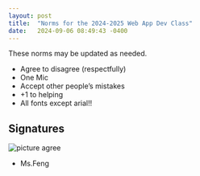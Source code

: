 ```yaml
---
layout: post
title:  "Norms for the 2024-2025 Web App Dev Class"
date:   2024-09-06 08:49:43 -0400
---
```


These norms may be updated as needed.

- Agree to disagree (respectfully)
- One Mic
- Accept other people’s mistakes
- +1 to helping
- All fonts except arial!!

## Signatures

![picture agree](https://www.memesmonkey.com/images/memesmonkey/fd/fd96a62848df4b976625b39a9689f528.jpeg)

- Ms.Feng